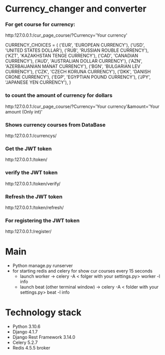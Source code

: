 # Currency_changer and converter




### For get course for currency:
http:127.0.0.1:/cur_page_course/?Currency='Your currency'

CURRENCY_CHOICES = (
    ('EUR', 'EUROPEAN CURRENCY'),
    ('USD', 'UNITED STATES DOLLAR'),
    ('RUB', 'RUSSIAN ROUBLE CURRENCY'),
    ('KZT', 'KAZAKHSTAN TENGE CURRENCY'),
    ('CAD', 'CANADIAN CURRENCY'),
    ('AUD', 'AUSTRALIAN DOLLAR CURRENCY'),
    ('AZN', 'AZERBAIJANIAN MANAT CURRENCY'),
    ('BGN', 'BULGARIAN LEV CURRENCY'),
    ('CZK', 'CZECH KORUNA CURRENCY'),
    ('DKK', 'DANISH CRONE CURRENCY'),
    ('EGP', 'EGYPTIAN POUND CURRENCY'),
    ('JPY', 'JAPANESE YEN CURRENCY'),
)

### to count the amount of currency for dollars

http:127.0.0.1:/cur_page_course/?Currency='Your currency'&amount='Your amount (Only int)'

### Shows currency courses from DataBase

http:127.0.0.1:/currencys/

### Get the JWT token
http:127.0.0.1:/token/


### verify the JWT token
http:127.0.0.1:/token/verify/


### Refresh the JWT token

http:127.0.0.1:/token/refresh/


### For registering the JWT token

http:127.0.0.1:/register/

# Main
- Python manage.py runserver
- for starting redis and celery for show cur courses every 15 seconds 
    - launch worker -> celery -A < folger with your settings.py> worker -l info
    - launch beat (other terminal window) -> celery -A < folder with your settings.py> beat -l info


# Technology stack
- Python 3.10.6
- Django 4.1.7
- Django Rest Framework 3.14.0
- Celery 5.2.7
- Redis  4.5.5 broker
